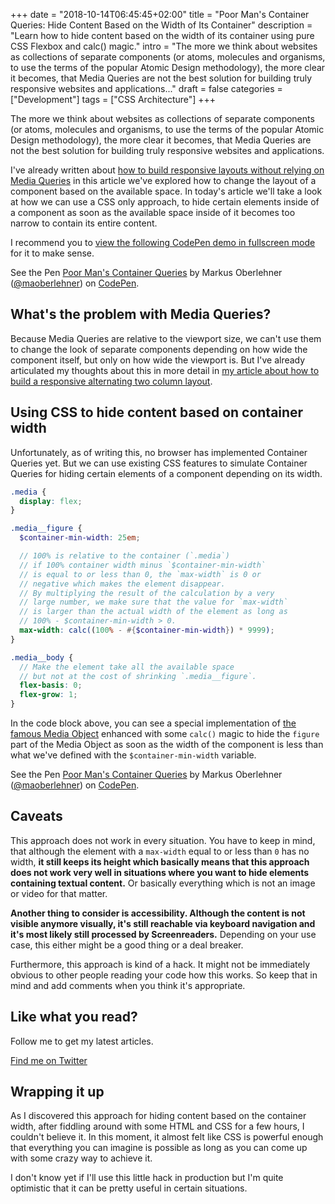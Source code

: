 +++
date = "2018-10-14T06:45:45+02:00"
title = "Poor Man's Container Queries: Hide Content Based on the Width of Its Container"
description = "Learn how to hide content based on the width of its container using pure CSS Flexbox and calc() magic."
intro = "The more we think about websites as collections of separate components (or atoms, molecules and organisms, to use the terms of the popular Atomic Design methodology), the more clear it becomes, that Media Queries are not the best solution for building truly responsive websites and applications..."
draft = false
categories = ["Development"]
tags = ["CSS Architecture"]
+++

The more we think about websites as collections of separate components (or atoms, molecules and organisms, to use the terms of the popular Atomic Design methodology), the more clear it becomes, that Media Queries are not the best solution for building truly responsive websites and applications.

I've already written about [how to build responsive layouts without relying on Media Queries](/blog/creating-a-responsive-alternating-two-column-layout-with-flexbox/) in this article we've explored how to change the layout of a component based on the available space. In today's article we'll take a look at how we can use a CSS only approach, to hide certain elements inside of a component as soon as the available space inside of it becomes too narrow to contain its entire content.

I recommend you to [view the following CodePen demo in fullscreen mode](https://codepen.io/maoberlehner/full/LgjxPw/) for it to make sense.

<div class="c-content__broad">
  <p data-height="400" data-theme-id="dark" data-slug-hash="LgjxPw" data-default-tab="result" data-user="maoberlehner" data-pen-title="Poor Man's Container Queries" class="codepen">See the Pen <a href="https://codepen.io/maoberlehner/pen/LgjxPw/">Poor Man's Container Queries</a> by Markus Oberlehner (<a href="https://codepen.io/maoberlehner">@maoberlehner</a>) on <a href="https://codepen.io">CodePen</a>.</p>
  <script async src="https://static.codepen.io/assets/embed/ei.js"></script>
</div>

## What's the problem with Media Queries?

Because Media Queries are relative to the viewport size, we can't use them to change the look of separate components depending on how wide the component itself, but only on how wide the viewport is. But I've already articulated my thoughts about this in more detail in [my article about how to build a responsive alternating two column layout](/blog/creating-a-responsive-alternating-two-column-layout-with-flexbox#what-s-the-problem-with-media-queries).

## Using CSS to hide content based on container width

Unfortunately, as of writing this, no browser has implemented Container Queries yet. But we can use existing CSS features to simulate Container Queries for hiding certain elements of a component depending on its width.

```scss
.media {
  display: flex;
}

.media__figure {
  $container-min-width: 25em;

  // 100% is relative to the container (`.media`)
  // if 100% container width minus `$container-min-width`
  // is equal to or less than 0, the `max-width` is 0 or
  // negative which makes the element disappear.
  // By multiplying the result of the calculation by a very
  // large number, we make sure that the value for `max-width`
  // is larger than the actual width of the element as long as
  // 100% - $container-min-width > 0.
  max-width: calc((100% - #{$container-min-width}) * 9999);
}

.media__body {
  // Make the element take all the available space
  // but not at the cost of shrinking `.media__figure`.
  flex-basis: 0;
  flex-grow: 1;
}
```

In the code block above, you can see a special implementation of [the famous Media Object](http://www.stubbornella.org/content/2010/06/25/the-media-object-saves-hundreds-of-lines-of-code/) enhanced with some `calc()` magic to hide the `figure` part of the Media Object as soon as the width of the component is less than what we've defined with the `$container-min-width` variable.

<div class="c-content__broad">
  <p data-height="400" data-theme-id="dark" data-slug-hash="LgjxPw" data-default-tab="css,result" data-user="maoberlehner" data-pen-title="Poor Man's Container Queries" class="codepen">See the Pen <a href="https://codepen.io/maoberlehner/pen/LgjxPw/">Poor Man's Container Queries</a> by Markus Oberlehner (<a href="https://codepen.io/maoberlehner">@maoberlehner</a>) on <a href="https://codepen.io">CodePen</a>.</p>
  <script async src="https://static.codepen.io/assets/embed/ei.js"></script>
</div>

## Caveats

This approach does not work in every situation. You have to keep in mind, that although the element with a `max-width` equal to or less than `0` has no width, **it still keeps its height which basically means that this approach does not work very well in situations where you want to hide elements containing textual content.** Or basically everything which is not an image or video for that matter.

**Another thing to consider is accessibility. Although the content is not visible anymore visually, it's still reachable via keyboard navigation and it's most likely still processed by Screenreaders.** Depending on your use case, this either might be a good thing or a deal breaker.

Furthermore, this approach is kind of a hack. It might not be immediately obvious to other people reading your code how this works. So keep that in mind and add comments when you think it's appropriate.

<div class="c-content__broad">
  <div class="c-twitter-teaser">
    <div class="c-twitter-teaser__content">
      <h2 class="c-twitter-teaser__headline">Like what you read?</h2>
      <p class="c-twitter-teaser__body">
        Follow me to get my latest articles.
      </p>
      <a class="c-button c-button--outline c-twitter-teaser__button" rel="nofollow" href="https://twitter.com/maoberlehner" data-event-category="link" data-event-action="click: contact" data-event-label="Twitter (article content)">
        Find me on Twitter
      </a>
    </div>
  </div>
</div>

## Wrapping it up

As I discovered this approach for hiding content based on the container width, after fiddling around with some HTML and CSS for a few hours, I couldn't believe it. In this moment, it almost felt like CSS is powerful enough that everything you can imagine is possible as long as you can come up with some crazy way to achieve it.

I don't know yet if I'll use this little hack in production but I'm quite optimistic that it can be pretty useful in certain situations.
